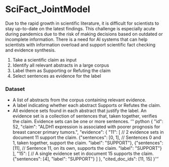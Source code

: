 # SciFact_JointModel
Due to the rapid growth in scientific literature, it is difficult for scientists to stay up-to-date on the latest findings. This challenge is especially acute during pandemics due to the risk of making decisions based on outdated or incomplete information. There is a need for AI systems that can help scientists with information overload and support scientific fact checking and evidence synthesis.

1. Take a scientific claim as input
2. Identify all relevant abstracts in a large corpus
3. Label them as Supporting or Refuting the claim
4. Select sentences as evidence for the label

### Dataset
* A list of abstracts from the corpus containing relevant evidence.
* A label indicating whether each abstract Supports or Refutes the claim.
* All evidence sets found in each abstract that justify the label. An evidence set is a collection of sentences that, taken together, verifies the claim. Evidence sets can be one or more sentences.
‘’‘ python
{
             "id": 52,
             "claim": "ALDH1 expression is associated with poorer prognosis for breast cancer primary tumors.",
             "evidence": {
                "11": [                     // 2 evidence sets in document 11 support the claim.
                   {"sentences": [0, 1],    // Sentences 0 and 1, taken together, support the claim.
                    "label": "SUPPORT"},
                   {"sentences": [11],      // Sentence 11, on its own, supports the claim.
                    "label": "SUPPORT"}
                ],
                "15": [                     // A single evidence set in document 15 supports the claim.
                   {"sentences": [4], 
                    "label": "SUPPORT"}
                ]
             },
             "cited_doc_ids": [11, 15]
           }’‘’
